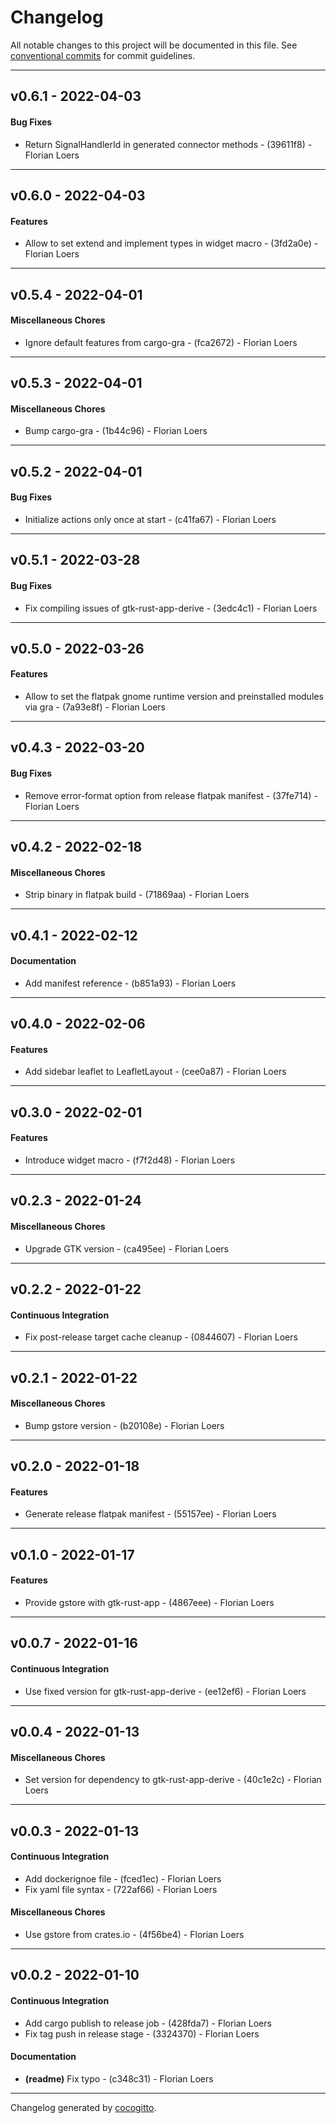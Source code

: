 # Changelog
All notable changes to this project will be documented in this file. See [conventional commits](https://www.conventionalcommits.org/) for commit guidelines.

- - -
## v0.6.1 - 2022-04-03
#### Bug Fixes
- Return SignalHandlerId in generated connector methods - (39611f8) - Florian Loers
- - -

## v0.6.0 - 2022-04-03
#### Features
- Allow to set extend and implement types in widget macro - (3fd2a0e) - Florian Loers
- - -

## v0.5.4 - 2022-04-01
#### Miscellaneous Chores
- Ignore default features from cargo-gra - (fca2672) - Florian Loers
- - -

## v0.5.3 - 2022-04-01
#### Miscellaneous Chores
- Bump cargo-gra - (1b44c96) - Florian Loers
- - -

## v0.5.2 - 2022-04-01
#### Bug Fixes
- Initialize actions only once at start - (c41fa67) - Florian Loers
- - -

## v0.5.1 - 2022-03-28
#### Bug Fixes
- Fix compiling issues of gtk-rust-app-derive - (3edc4c1) - Florian Loers
- - -

## v0.5.0 - 2022-03-26
#### Features
- Allow to set the flatpak gnome runtime version and preinstalled modules via gra - (7a93e8f) - Florian Loers
- - -

## v0.4.3 - 2022-03-20
#### Bug Fixes
- Remove error-format option from release flatpak manifest - (37fe714) - Florian Loers
- - -

## v0.4.2 - 2022-02-18
#### Miscellaneous Chores
- Strip binary in flatpak build - (71869aa) - Florian Loers
- - -

## v0.4.1 - 2022-02-12
#### Documentation
- Add manifest reference - (b851a93) - Florian Loers
- - -

## v0.4.0 - 2022-02-06
#### Features
- Add sidebar leaflet to LeafletLayout - (cee0a87) - Florian Loers
- - -

## v0.3.0 - 2022-02-01
#### Features
- Introduce widget macro - (f7f2d48) - Florian Loers
- - -

## v0.2.3 - 2022-01-24
#### Miscellaneous Chores
- Upgrade GTK version - (ca495ee) - Florian Loers
- - -

## v0.2.2 - 2022-01-22
#### Continuous Integration
- Fix post-release target cache cleanup - (0844607) - Florian Loers
- - -

## v0.2.1 - 2022-01-22
#### Miscellaneous Chores
- Bump gstore version - (b20108e) - Florian Loers
- - -

## v0.2.0 - 2022-01-18
#### Features
- Generate release flatpak manifest - (55157ee) - Florian Loers
- - -

## v0.1.0 - 2022-01-17
#### Features
- Provide gstore with gtk-rust-app - (4867eee) - Florian Loers
- - -

## v0.0.7 - 2022-01-16
#### Continuous Integration
- Use fixed version for gtk-rust-app-derive - (ee12ef6) - Florian Loers
- - -

## v0.0.4 - 2022-01-13
#### Miscellaneous Chores
- Set version for dependency to gtk-rust-app-derive - (40c1e2c) - Florian Loers
- - -

## v0.0.3 - 2022-01-13
#### Continuous Integration
- Add dockerignoe file - (fced1ec) - Florian Loers
- Fix yaml file syntax - (722af66) - Florian Loers
#### Miscellaneous Chores
- Use gstore from crates.io - (4f56be4) - Florian Loers
- - -

## v0.0.2 - 2022-01-10
#### Continuous Integration
- Add cargo publish to release job - (428fda7) - Florian Loers
- Fix tag push in release stage - (3324370) - Florian Loers
#### Documentation
- **(readme)** Fix typo - (c348c31) - Florian Loers
- - -

Changelog generated by [cocogitto](https://github.com/cocogitto/cocogitto).